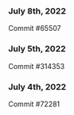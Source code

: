 ### July 8th, 2022

Commit #65507

### July 5th, 2022

Commit #314353


### July 4th, 2022

Commit #72281
